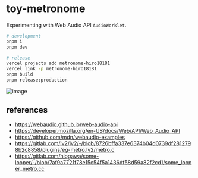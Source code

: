 # toy-metronome

Experimenting with Web Audio API `AudioWorklet`.

```sh
# development
pnpm i
pnpm dev

# release
vercel projects add metronome-hiro18181
vercel link -p metronome-hiro18181
pnpm build
pnpm release:production
```

![image](https://user-images.githubusercontent.com/4232207/222953864-2dee3cff-72ac-4e18-ba94-d0a0146d92e8.png)

## references

- https://webaudio.github.io/web-audio-api
- https://developer.mozilla.org/en-US/docs/Web/API/Web_Audio_API
- https://github.com/mdn/webaudio-examples
- https://gitlab.com/lv2/lv2/-/blob/8726bffa337e6374b04d0739df2812798b2c8858/plugins/eg-metro.lv2/metro.c
- https://gitlab.com/hiogawa/some-looper/-/blob/7af9a7721f78e15c54f5a1436df58d59a82f2cd1/some_looper_metro.cc
